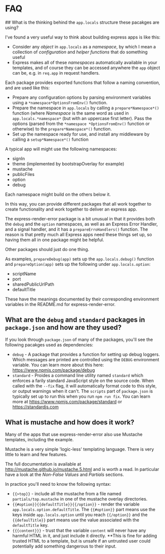 # FAQ

## What is the thinking behind the `app.locals` structure these pacakges are using?

I've found a very useful way to think about building express apps is like this:

* Consider any *object* in `app.locals` as a *namespace*, by which I mean a collection of *configuration* and *helper functions* that do something useful
* Express makes all of these *namespaces* automatically available in your templates, and of course they can be accessed anywhere the `app` object can be, e.g. in `req.app` in request handlers.

Each package provides exported functions that follow a naming convention, and are used like this:

* Prepare any configuration options by parsing environment variables using a `*namespace*OptionsFromEnv()` function.
* Prepare the namespace in `app.locals` by calling a `prepare*Namespace*()` function (where *Namespace* is the same word as used in `app.locals.*namespace*` (but with an uppercase first letter). Pass the options (parsed from the `*namespace *OptionsFromEnv()` function or otherwise) to the `prepare*Namespace*()` function.
* Set up the namespace ready for use, and install any middleware by calling a `setup*Namespace*()` function

A typical app will might use the following namespaces:

* signIn
* theme (implemented by bootstrapOverlay for example)
* mustache
* publicFiles
* option
* debug

Each namespace might build on the others below it.

In this way, you can provide different packages that all work together to create functionality and work together to deliver an express app.

The express-render-error package is a bit unusual in that it provides both the `debug` and the `option` namespaces, as well as an Express Error Handler, and a signal handler, and it has a `prepareErroHandlers()` function. The reason is that pretty much all Express apps need these things set up, so having them all in one package might be helpful.

Other packages should just do one thing.

As examples, `prepareDebug(app)` sets up the `app.locals.debug()` function and `prepareOption(app)` sets up the following under `app.locals.option`:

* scriptName
* port
* sharedPublicUrlPath
* defaultTitle

These have the meanings documented by their corresponding environment variables in the README.md for express-render-error.


## What are the `debug` and `standard` packages in `package.json` and how are they used?

If you look through `package.json` of many of the packages, you'll see the following pacakges used as dependencies:

* `debug` - A package that provides a function for setting up debug loggers. Which messages are printed are controlled using the `DEBUG` environment variable. You can learn more about this here: https://www.npmjs.com/package/debug
* `standard` - Proides a command line utility named `standard` which enforces a farily standard JavaScript style on the source code. When called with the `--fix` flag, it will automatically format code to this style, or output warnings when it can't. The `scripts` part of `package.json` is typically set up to run this when you run `npm run fix`. You can learn more at https://www.npmjs.com/package/standard or https://standardjs.com


## What is mustache and how does it work?

Many of the apps that use express-render-error also use Mustache templates, including the example.

Mustache is a very simple 'logic-less' templating language. There is very little to learn and few features.

The full documentation is available at http://mustache.github.io/mustache.5.html and is worth a read. In particular have a look at the *Non-False Values* and *Partials* sections.

In practice you'll need to know the following syntax:

* `{{>top}}` - include all the mustache from a file named `partials/top.mustache` in one of the mustache overlay directories.
* `{{#option}}{{defaultTitle}}{{/option}}` - render the variable `app.locals.option.defaultTitle`. The `{{#option}}` part means use the keys inside `app.locals.option` until you reach ``{{/option}}`` and the `{{defaulTitle}}` part means use the value associated with the `defaultTitle` key.
* `{{{content}}}` - trust that the variable `content` will never have any harmful HTML in it, and just include it directly. **This is fine for adding trusted HTML to a template, but is unsafe if an untrusted user could potentially add something dangerous to their input.
